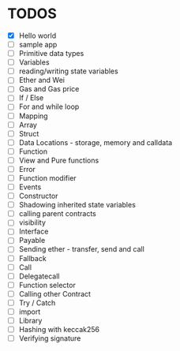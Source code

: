 # TODOS

- [x] Hello world
- [ ] sample app
- [ ] Primitive data types
- [ ] Variables
- [ ] reading/writing state variables
- [ ] Ether and Wei
- [ ] Gas and Gas price
- [ ] If / Else
- [ ] For and while loop
- [ ] Mapping
- [ ] Array
- [ ] Struct
- [ ] Data Locations - storage, memory and calldata
- [ ] Function
- [ ] View and Pure functions
- [ ] Error
- [ ] Function modifier
- [ ] Events
- [ ] Constructor
- [ ] Shadowing inherited state variables
- [ ] calling parent contracts
- [ ] visibility
- [ ] Interface
- [ ] Payable
- [ ] Sending ether - transfer, send and call
- [ ] Fallback
- [ ] Call
- [ ] Delegatecall
- [ ] Function selector
- [ ] Calling other Contract
- [ ] Try / Catch
- [ ] import
- [ ] Library
- [ ] Hashing with keccak256
- [ ] Verifying signature
